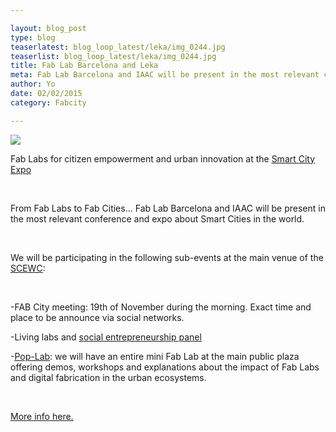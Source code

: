 ```yaml
---

layout: blog_post
type: blog
teaserlatest: blog_loop_latest/leka/img_0244.jpg
teaserlist: blog_loop_latest/leka/img_0244.jpg
title: Fab Lab Barcelona and Leka
meta: Fab Lab Barcelona and IAAC will be present in the most relevant conference and expo about Smart Cities in the world. November 17th to 19th, Barcelona.
author: Yo
date: 02/02/2015
category: Fabcity

---
```

<img src="{{site.baseurl}}{{ site.url }}/img/blog/blog_loop_latest/leka/img_0244.jpg">


Fab Labs for citizen empowerment and urban innovation at the <a target="_blank" href="http://www.smartcityexpo.com/"><u>Smart City Expo</u></a> 

<br>

From Fab Labs to Fab Cities... Fab Lab Barcelona and IAAC will be present in the most relevant conference and expo about Smart Cities in the world. 

<br>

We will be participating in the following sub-events at the main venue of the <a target="_blank" href="http://www.smartcityexpo.com/"><u>SCEWC</u></a>:

<br>

-FAB City meeting: 19th of November during the morning. Exact time and place to be announce via social networks.

-Living labs and <a target="_blank" href="http://www.smartcityexpo.com/program/-/gaagenda/actividad/4/12/123"><u>social entrepreneurship panel</u></a>

-<a target="_blank" href="http://fablabbcn.org/popup_fab_lab.html"><u>Pop-Lab</u></a>: we will have an entire mini Fab Lab at the main public plaza offering demos, workshops and explanations about the impact of Fab Labs and digital fabrication in the urban ecosystems.

<br>

<a target="_blank" href="http://www.smartcityexpo.com/"><u>More info here.</u></a> 






